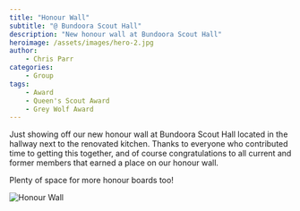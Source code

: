 ```yaml
---
title: "Honour Wall"
subtitle: "@ Bundoora Scout Hall"
description: "New honour wall at Bundoora Scout Hall"
heroimage: /assets/images/hero-2.jpg
author:
    - Chris Parr
categories:
    - Group
tags:
    - Award
    - Queen's Scout Award
    - Grey Wolf Award
---
```


Just showing off our new honour wall at Bundoora Scout Hall located in the hallway next to the renovated kitchen. Thanks to everyone who contributed time to getting this together, and of course congratulations to all current and former members that earned a place on our honour wall.

Plenty of space for more honour boards too!

<p>
    <img src="//images.weserv.nl/?url={{ site.url | replace: 'http://','' | replace: 'https://','' }}/uploads/2022-08-06-honour-wall/02-honour-wall.jpg&w=600&h=600&output=jpg&q=50&t=inside&we" alt="Honour Wall" title="Honour Wall" class="img-fluid rounded mx-auto d-block" />
</p>